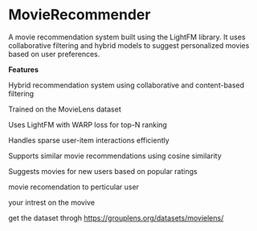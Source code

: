 # MovieRecommender
A movie recommendation system built using the LightFM library. It uses collaborative filtering and hybrid models to suggest personalized movies based on user preferences.

**Features**

Hybrid recommendation system using collaborative and content-based filtering

Trained on the MovieLens dataset

Uses LightFM with WARP loss for top-N ranking

Handles sparse user-item interactions efficiently

Supports similar movie recommendations using cosine similarity

Suggests movies for new users based on popular ratings

movie recomendation to perticular user

your intrest on the movive

get the dataset throgh 
https://grouplens.org/datasets/movielens/
